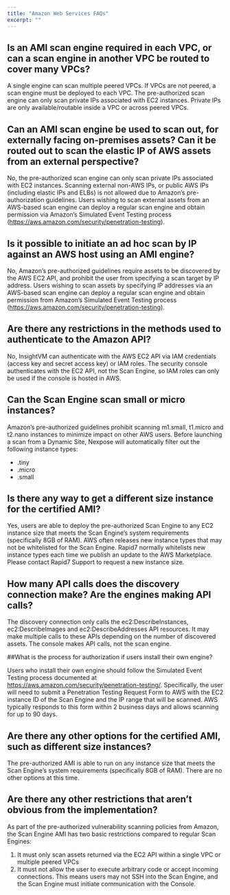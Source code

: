 ```yaml
---
title: "Amazon Web Services FAQs"
excerpt: ""
---
```

## Is an AMI scan engine required in each VPC, or can a scan engine in another VPC be routed to cover many VPCs?

A single engine can scan multiple peered VPCs. If VPCs are not peered, a scan engine must be deployed to each VPC. The pre-authorized scan engine can only scan private IPs associated with EC2 instances. Private IPs are only available/routable inside a VPC or across peered VPCs.
 
## Can an AMI scan engine be used to scan out, for externally facing on-premises assets? Can it be routed out to scan the elastic IP of AWS assets from an external perspective?

No, the pre-authorized scan engine can only scan private IPs associated with EC2 instances. Scanning external non-AWS IPs, or public AWS IPs (including elastic IPs and ELBs) is not allowed due to Amazon’s pre-authorization guidelines. Users wishing to scan external assets from an AWS-based scan engine can deploy a regular scan engine and obtain permission via Amazon’s Simulated Event Testing process (https://aws.amazon.com/security/penetration-testing).
 
## Is it possible to initiate an ad hoc scan by IP against an AWS host using an AMI engine?

No, Amazon’s pre-authorized guidelines require assets to be discovered by the AWS EC2 API, and prohibit the user from specifying a scan target by IP address. Users wishing to scan assets by specifying IP addresses via an AWS-based scan engine can deploy a regular scan engine and obtain permission from Amazon’s Simulated Event Testing process (https://aws.amazon.com/security/penetration-testing).
 
## Are there any restrictions in the methods used to authenticate to the Amazon API?

No, InsightVM can authenticate with the AWS EC2 API via IAM credentials (access key and secret access key) or IAM roles. The security console authenticates with the EC2 API, not the Scan Engine, so IAM roles can only be used if the console is hosted in AWS.

## Can the Scan Engine scan small or micro instances?

Amazon’s pre-authorized guidelines prohibit scanning m1.small, t1.micro and t2.nano instances to minimize impact on other AWS users. Before launching a scan from a Dynamic Site, Nexpose will automatically filter out the following instance types: 

* .tiny
* .micro
* .small

 
## Is there any way to get a different size instance for the certified AMI?

Yes, users are able to deploy the pre-authorized Scan Engine to any EC2 instance size that meets the Scan Engine’s system requirements (specifically 8GB of RAM). AWS often releases new instance types that may not be whitelisted for the Scan Engine. Rapid7 normally whitelists new instance types each time we publish an update to the AWS Marketplace. Please contact Rapid7 Support to request a new instance size.
 
## How many API calls does the discovery connection make? Are the engines making API calls?

The discovery connection only calls the ec2:DescribeInstances, ec2:DescribeImages and ec2:DescribeAddresses API resources. It may make multiple calls to these APIs depending on the number of discovered assets. The console makes API calls, not the scan engine.
 
##What is the process for authorization if users install their own engine?

Users who install their own engine should follow the Simulated Event Testing process documented at https://aws.amazon.com/security/penetration-testing/. Specifically, the user will need to submit a Penetration Testing Request Form to AWS with the EC2 instance ID of the Scan Engine and the IP range that will be scanned. AWS typically responds to this form within 2 business days and allows scanning for up to 90 days.
 
## Are there any other options for the certified AMI, such as different size instances?

The pre-authorized AMI is able to run on any instance size that meets the Scan Engine’s system requirements (specifically 8GB of RAM). There are no other options at this time.
 
## Are there any other restrictions that aren’t obvious from the implementation?

As part of the pre-authorized vulnerability scanning policies from Amazon, the Scan Engine AMI has two basic restrictions compared to regular Scan Engines:
1. It must only scan assets returned via the EC2 API within a single VPC or multiple peered VPCs
2. It must not allow the user to execute arbitrary code or accept incoming connections. This means users may not SSH into the Scan Engine, and the Scan Engine must initiate communication with the Console.
